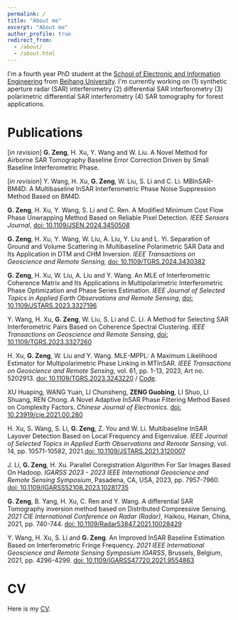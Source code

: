 ```yaml
---
permalink: /
title: "About me"
excerpt: "About me"
author_profile: true
redirect_from: 
  - /about/
  - /about.html
---
```


I'm a fourth year PhD student at the [School of Electronic and Information Engineering](http://www.ee.buaa.edu.cn/) from [Beihang University](https://www.buaa.edu.cn/). I'm currently working on (1) synthetic aperture radar (SAR) interferometry (2) differential SAR interferometry (3) polarimetric differential SAR interferometry (4) SAR tomography for forest applications.

Publications
======
[_in revision_] **G. Zeng**, H. Xu, Y. Wang and W. Liu. A Novel Method for Airborne SAR Tomography Baseline Error Correction Driven by Small Baseline Interferometric Phase.

[_in revision_] Y. Wang, H. Xu, **G. Zeng**, W. Liu, S. Li and C. Li. MBInSAR-BM4D: A Multibaseline InSAR Interferometric Phase Noise Suppression Method Based on BM4D.

**G. Zeng**, H. Xu, Y. Wang, S. Li and C. Ren. A Modified Minimum Cost Flow Phase Unwrapping Method Based on Reliable Pixel Detection. _IEEE Sensors Journal_, [doi: 10.1109/JSEN.2024.3450508](https://doi.org/10.1109/JSEN.2024.3450508)

**G. Zeng**, H. Xu, Y. Wang, W. Liu, A. Liu, Y. Liu and L. Yi. Separation of Ground and Volume Scattering in Multibaseline Polarimetric SAR Data and Its Application in DTM and CHM Inversion. _IEEE Transactions on Geoscience and Remote Sensing_, [doi: 10.1109/TGRS.2024.3430382](https://doi.org/10.1109/TGRS.2024.3430382)

**G. Zeng**, H. Xu, W. Liu, A. Liu and Y. Wang. An MLE of Interferometric Coherence Matrix and Its Applications in Multipolarimetric Interferometric Phase Optimization and Phase Series Estimation. _IEEE Journal of Selected Topics in Applied Earth Observations and Remote Sensing_, [doi: 10.1109/JSTARS.2023.3327196](https://doi.org/10.1109/JSTARS.2023.3327196)

Y. Wang, H. Xu, **G. Zeng**, W. Liu, S. Li and C. Li. A Method for Selecting SAR Interferometric Pairs Based on Coherence Spectral Clustering. _IEEE Transactions on Geoscience and Remote Sensing_, [doi: 10.1109/TGRS.2023.3327260](https://doi.org/10.1109/TGRS.2023.3327260)

H. Xu, **G. Zeng**, W. Liu and Y. Wang. MLE-MPPL: A Maximum Likelihood Estimator for Multipolarimetric Phase Linking in MTInSAR. _IEEE Transactions on Geoscience and Remote Sensing_, vol. 61, pp. 1-13, 2023, Art no. 5202913. [doi: 10.1109/TGRS.2023.3243220](https://doi.org/10.1109/TGRS.2023.3243220) / [Code](https://github.com/zengguobing/MLE-MPPL).

XU Huaping, WANG Yuan, LI Chunsheng, **ZENG Guobing**, LI Shuo, LI Shuang, REN Chong. A Novel Adaptive InSAR Phase Filtering Method Based on Complexity Factors. _Chinese Journal of Electronics_. [doi: 10.23919/cje.2021.00.280](https://doi.org/10.23919/cje.2021.00.280)

H. Xu, S. Wang, S. Li, **G. Zeng**, Z. You and W. Li. Multibaseline InSAR Layover Detection Based on Local Frequency and Eigenvalue. _IEEE Journal of Selected Topics in Applied Earth Observations and Remote Sensing_, vol. 14, pp. 10571-10582, 2021.[doi: 10.1109/JSTARS.2021.3120007](https://doi.org/10.1109/JSTARS.2021.3120007)

J. Li, **G. Zeng**, H. Xu. Parallel Coregistration Algorithm For Sar Images Based On Hadoop. _IGARSS 2023 - 2023 IEEE International Geoscience and Remote Sensing Symposium_, Pasadena, CA, USA, 2023, pp. 7957-7960. [doi: 10.1109/IGARSS52108.2023.10281735](https://doi.org/10.1109/IGARSS52108.2023.10281735)

**G. Zeng**, B. Yang, H. Xu, C. Ren and Y. Wang. A differential SAR Tomography inversion method based on Distributed Compressive Sensing. _2021 CIE International Conference on Radar (Radar)_, Haikou, Hainan, China, 2021, pp. 740-744. [doi: 10.1109/Radar53847.2021.10028429](https://doi.org/10.1109/Radar53847.2021.10028429)

Y. Wang, H. Xu, S. Li and **G. Zeng**. An Improved InSAR Baseline Estimation Based on Interferometric Fringe Frequency. _2021 IEEE International Geoscience and Remote Sensing Symposium IGARSS_, Brussels, Belgium, 2021, pp. 4296-4299. [doi: 10.1109/IGARSS47720.2021.9554863](https://doi.org/10.1109/IGARSS47720.2021.9554863)

CV
======
Here is my [CV](files/CV.pdf).
